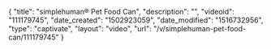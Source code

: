 {
    "title": "simplehuman&reg; Pet Food Can",
    "description": "",
    "videoid": "111179745",
    "date_created": "1502923059",
    "date_modified": "1516732956",
    "type": "captivate",
    "layout": "video",
    "url": "\/v\/simplehuman-pet-food-can\/111179745"
}
